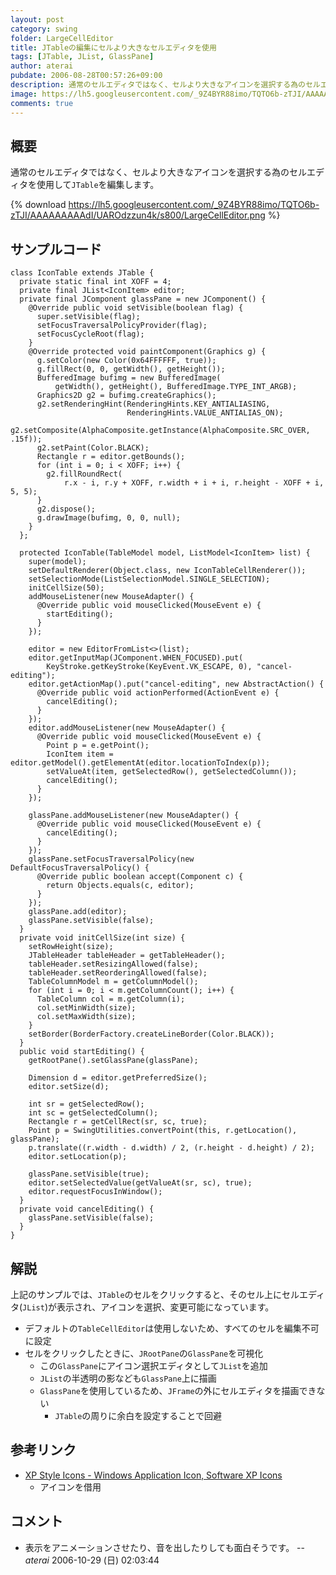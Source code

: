 ```yaml
---
layout: post
category: swing
folder: LargeCellEditor
title: JTableの編集にセルより大きなセルエディタを使用
tags: [JTable, JList, GlassPane]
author: aterai
pubdate: 2006-08-28T00:57:26+09:00
description: 通常のセルエディタではなく、セルより大きなアイコンを選択する為のセルエディタを使用してJTableを編集します。
image: https://lh5.googleusercontent.com/_9Z4BYR88imo/TQTO6b-zTJI/AAAAAAAAAdI/UAROdzzun4k/s800/LargeCellEditor.png
comments: true
---
```

## 概要
通常のセルエディタではなく、セルより大きなアイコンを選択する為のセルエディタを使用して`JTable`を編集します。

{% download https://lh5.googleusercontent.com/_9Z4BYR88imo/TQTO6b-zTJI/AAAAAAAAAdI/UAROdzzun4k/s800/LargeCellEditor.png %}

## サンプルコード
<pre class="prettyprint"><code>class IconTable extends JTable {
  private static final int XOFF = 4;
  private final JList&lt;IconItem&gt; editor;
  private final JComponent glassPane = new JComponent() {
    @Override public void setVisible(boolean flag) {
      super.setVisible(flag);
      setFocusTraversalPolicyProvider(flag);
      setFocusCycleRoot(flag);
    }
    @Override protected void paintComponent(Graphics g) {
      g.setColor(new Color(0x64FFFFFF, true));
      g.fillRect(0, 0, getWidth(), getHeight());
      BufferedImage bufimg = new BufferedImage(
          getWidth(), getHeight(), BufferedImage.TYPE_INT_ARGB);
      Graphics2D g2 = bufimg.createGraphics();
      g2.setRenderingHint(RenderingHints.KEY_ANTIALIASING,
                          RenderingHints.VALUE_ANTIALIAS_ON);
      g2.setComposite(AlphaComposite.getInstance(AlphaComposite.SRC_OVER, .15f));
      g2.setPaint(Color.BLACK);
      Rectangle r = editor.getBounds();
      for (int i = 0; i &lt; XOFF; i++) {
        g2.fillRoundRect(
            r.x - i, r.y + XOFF, r.width + i + i, r.height - XOFF + i, 5, 5);
      }
      g2.dispose();
      g.drawImage(bufimg, 0, 0, null);
    }
  };

  protected IconTable(TableModel model, ListModel&lt;IconItem&gt; list) {
    super(model);
    setDefaultRenderer(Object.class, new IconTableCellRenderer());
    setSelectionMode(ListSelectionModel.SINGLE_SELECTION);
    initCellSize(50);
    addMouseListener(new MouseAdapter() {
      @Override public void mouseClicked(MouseEvent e) {
        startEditing();
      }
    });

    editor = new EditorFromList&lt;&gt;(list);
    editor.getInputMap(JComponent.WHEN_FOCUSED).put(
        KeyStroke.getKeyStroke(KeyEvent.VK_ESCAPE, 0), "cancel-editing");
    editor.getActionMap().put("cancel-editing", new AbstractAction() {
      @Override public void actionPerformed(ActionEvent e) {
        cancelEditing();
      }
    });
    editor.addMouseListener(new MouseAdapter() {
      @Override public void mouseClicked(MouseEvent e) {
        Point p = e.getPoint();
        IconItem item = editor.getModel().getElementAt(editor.locationToIndex(p));
        setValueAt(item, getSelectedRow(), getSelectedColumn());
        cancelEditing();
      }
    });

    glassPane.addMouseListener(new MouseAdapter() {
      @Override public void mouseClicked(MouseEvent e) {
        cancelEditing();
      }
    });
    glassPane.setFocusTraversalPolicy(new DefaultFocusTraversalPolicy() {
      @Override public boolean accept(Component c) {
        return Objects.equals(c, editor);
      }
    });
    glassPane.add(editor);
    glassPane.setVisible(false);
  }
  private void initCellSize(int size) {
    setRowHeight(size);
    JTableHeader tableHeader = getTableHeader();
    tableHeader.setResizingAllowed(false);
    tableHeader.setReorderingAllowed(false);
    TableColumnModel m = getColumnModel();
    for (int i = 0; i &lt; m.getColumnCount(); i++) {
      TableColumn col = m.getColumn(i);
      col.setMinWidth(size);
      col.setMaxWidth(size);
    }
    setBorder(BorderFactory.createLineBorder(Color.BLACK));
  }
  public void startEditing() {
    getRootPane().setGlassPane(glassPane);

    Dimension d = editor.getPreferredSize();
    editor.setSize(d);

    int sr = getSelectedRow();
    int sc = getSelectedColumn();
    Rectangle r = getCellRect(sr, sc, true);
    Point p = SwingUtilities.convertPoint(this, r.getLocation(), glassPane);
    p.translate((r.width - d.width) / 2, (r.height - d.height) / 2);
    editor.setLocation(p);

    glassPane.setVisible(true);
    editor.setSelectedValue(getValueAt(sr, sc), true);
    editor.requestFocusInWindow();
  }
  private void cancelEditing() {
    glassPane.setVisible(false);
  }
}
</code></pre>

## 解説
上記のサンプルでは、`JTable`のセルをクリックすると、そのセル上にセルエディタ(`JList`)が表示され、アイコンを選択、変更可能になっています。

- デフォルトの`TableCellEditor`は使用しないため、すべてのセルを編集不可に設定
- セルをクリックしたときに、`JRootPane`の`GlassPane`を可視化
    - この`GlassPane`にアイコン選択エディタとして`JList`を追加
    - `JList`の半透明の影なども`GlassPane`上に描画
    - `GlassPane`を使用しているため、`JFrame`の外にセルエディタを描画できない
        - `JTable`の周りに余白を設定することで回避

<!-- dummy comment line for breaking list -->

## 参考リンク
- [XP Style Icons - Windows Application Icon, Software XP Icons](http://www.icongalore.com/)
    - アイコンを借用

<!-- dummy comment line for breaking list -->

## コメント
- 表示をアニメーションさせたり、音を出したりしても面白そうです。 -- *aterai* 2006-10-29 (日) 02:03:44

<!-- dummy comment line for breaking list -->
